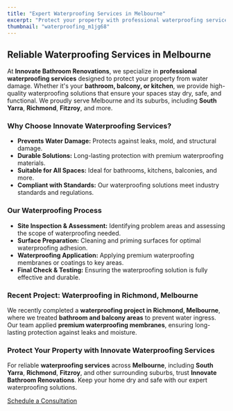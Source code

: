 ```yaml
---
title: "Expert Waterproofing Services in Melbourne"
excerpt: "Protect your property with professional waterproofing services. Serving Melbourne and surrounding suburbs with reliable waterproofing solutions."
thumbnail: "waterproofing_m1jg68"
---
```


## Reliable Waterproofing Services in Melbourne

At **Innovate Bathroom Renovations**, we specialize in **professional waterproofing services** designed to protect your property from water damage. Whether it's your **bathroom, balcony, or kitchen**, we provide high-quality waterproofing solutions that ensure your spaces stay dry, safe, and functional. We proudly serve Melbourne and its suburbs, including **South Yarra**, **Richmond**, **Fitzroy**, and more.

### Why Choose Innovate Waterproofing Services?

- **Prevents Water Damage:** Protects against leaks, mold, and structural damage.
- **Durable Solutions:** Long-lasting protection with premium waterproofing materials.
- **Suitable for All Spaces:** Ideal for bathrooms, kitchens, balconies, and more.
- **Compliant with Standards:** Our waterproofing solutions meet industry standards and regulations.

### Our Waterproofing Process

- **Site Inspection & Assessment:** Identifying problem areas and assessing the scope of waterproofing needed.
- **Surface Preparation:** Cleaning and priming surfaces for optimal waterproofing adhesion.
- **Waterproofing Application:** Applying premium waterproofing membranes or coatings to key areas.
- **Final Check & Testing:** Ensuring the waterproofing solution is fully effective and durable.

### Recent Project: Waterproofing in Richmond, Melbourne

We recently completed a **waterproofing project in Richmond, Melbourne**, where we treated **bathroom and balcony areas** to prevent water ingress. Our team applied **premium waterproofing membranes**, ensuring long-lasting protection against leaks and moisture.

### Protect Your Property with Innovate Waterproofing Services

For reliable **waterproofing services** across **Melbourne**, including **South Yarra**, **Richmond**, **Fitzroy**, and other surrounding suburbs, trust **Innovate Bathroom Renovations**. Keep your home dry and safe with our expert waterproofing solutions.

[Schedule a Consultation](/contact)
